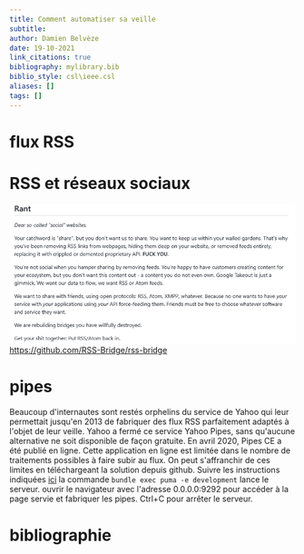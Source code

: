 ```yaml
---
title: Comment automatiser sa veille
subtitle:
author: Damien Belvèze
date: 19-10-2021
link_citations: true
bibliography: mylibrary.bib
biblio_style: csl\ieee.csl
aliases: []
tags: []
---
```


# flux RSS


# RSS et réseaux sociaux

![](images/RSS_reseaux.png)
https://github.com/RSS-Bridge/rss-bridge
# pipes

Beaucoup d'internautes sont restés orphelins du service de Yahoo qui leur permettait jusqu'en 2013 de fabriquer des flux RSS parfaitement adaptés à l'objet de leur veille. Yahoo a fermé ce service Yahoo Pipes, sans qu'aucune alternative ne soit disponible de façon gratuite. En avril 2020, Pipes CE a été publié en ligne. Cette application en ligne est limitée dans le nombre de traitements possibles à faire subir au flux. 
On peut s'affranchir de ces limites en téléchargeant la solution depuis github. Suivre les instructions indiquées [ici](https://github.com/pipes-digital/pipes) 
la commande `` bundle exec puma -e development `` lance le serveur. ouvrir le navigateur avec l'adresse 0.0.0.0:9292 pour accéder à la page servie et fabriquer les pipes. Ctrl+C pour arrêter le serveur. 





# bibliographie

